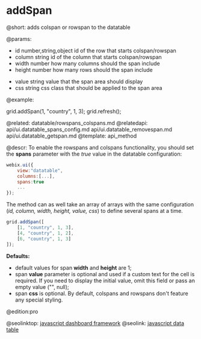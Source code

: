 addSpan
=============

@short: adds colspan or rowspan to the datatable

@params:
- id				number,string,object			id of the row that starts colspan/rowspan
- column			string							id of the column that starts colspan/rowspan
- width				number							how many columns should the span include
- height			number							how many rows should the span include
* value				string 	 						value that the span area should display
* css				string 	 						css class that should be applied to the span area

@example:

grid.addSpan(1, "country", 1, 3);
grid.refresh();

@related:
	datatable/rowspans_colspans.md
@relatedapi:
	api/ui.datatable_spans_config.md
    api/ui.datatable_removespan.md
    api/ui.datatable_getspan.md
@template:	api_method

@descr:
To enable the rowspans and colspans functionality, you should set the **spans** parameter with the *true* value in the datatable configuration:

~~~js
webix.ui({
    view:"datatable",
    columns:[...],
    spans:true
    ...
});
~~~


The method can as well take an array of arrays with the same configuration (*id, column, width, height, value, css*) to define several spans at a time.

~~~js
grid.addSpan([
	[1, "country", 1, 3],
    [4, "country", 1, 2],
    [6, "country", 1, 3]
]);
~~~

**Defaults:**

- default values for span **width** and **height** are 1;
- span **value** parameter is optional and used if a custom text for the cell is required. If you  need to display the initial value, omit this field or pass an empty value ("", null);
- span **css** is optional. By default, colspans and rowspans don't feature any special styling. 

@edition:pro

@seolinktop: [javascript dashboard framework](https://webix.com)
@seolink: [javascript data table](https://webix.com/widget/datatable/)